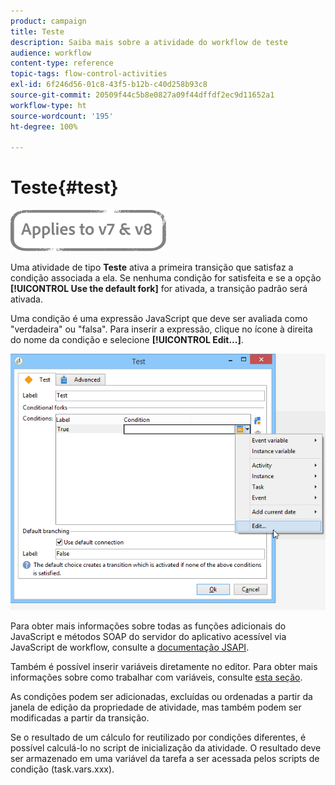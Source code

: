 ```yaml
---
product: campaign
title: Teste
description: Saiba mais sobre a atividade do workflow de teste
audience: workflow
content-type: reference
topic-tags: flow-control-activities
exl-id: 6f246d56-01c8-43f5-b12b-c40d258b93c8
source-git-commit: 20509f44c5b8e0827a09f44dffdf2ec9d11652a1
workflow-type: ht
source-wordcount: '195'
ht-degree: 100%

---
```


# Teste{#test}

![](../../assets/common.svg)

Uma atividade de tipo **Teste** ativa a primeira transição que satisfaz a condição associada a ela. Se nenhuma condição for satisfeita e se a opção **[!UICONTROL Use the default fork]** for ativada, a transição padrão será ativada.

Uma condição é uma expressão JavaScript que deve ser avaliada como &quot;verdadeira&quot; ou &quot;falsa&quot;. Para inserir a expressão, clique no ícone à direita do nome da condição e selecione **[!UICONTROL Edit...]**.

![](assets/edit_test.png)

Para obter mais informações sobre todas as funções adicionais do JavaScript e métodos SOAP do servidor do aplicativo acessível via JavaScript de workflow, consulte a [documentação JSAPI](https://docs.adobe.com/content/help/en/campaign-classic/technicalresources/api/index.html).

Também é possível inserir variáveis diretamente no editor. Para obter mais informações sobre como trabalhar com variáveis, consulte [esta seção](javascript-scripts-and-templates.md#variables).

As condições podem ser adicionadas, excluídas ou ordenadas a partir da janela de edição da propriedade de atividade, mas também podem ser modificadas a partir da transição.

Se o resultado de um cálculo for reutilizado por condições diferentes, é possível calculá-lo no script de inicialização da atividade. O resultado deve ser armazenado em uma variável da tarefa a ser acessada pelos scripts de condição (task.vars.xxx).
